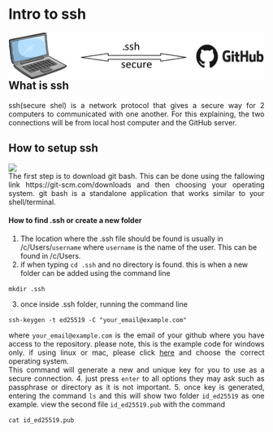 # Intro to ssh
<img src="./images/img.png" />

## What is ssh
ssh(secure shel) is a network protocol that gives a secure way for 2 computers to communicated with one another. For this explaining, the two connections will be from local host computer and the GitHub server.
## How to setup ssh
<style>
img {
float:left;
margin-right: 15px;
}
p {
text-align: justify;
</style>
<div><img src="https://cdn.worldvectorlogo.com/logos/git-bash.svg" width="500"/></div>
<p> The first step is to download git bash. This can be done using the fallowing link https://git-scm.com/downloads and then choosing your operating system.
git bash is a standalone application that works similar to your shell/terminal.</p>

#### How to find .ssh or create a new folder
1. The location where the .ssh file should be found is usually in /c/Users/`username` where `username` is the name of the user. This can be found in /c/Users.
2. if when typing `cd .ssh` and no directory is found. this is when a new folder can be added using the command line 
```commandline
mkdir .ssh
```
3. once inside .ssh folder, running the command line 
```commandline
ssh-keygen -t ed25519 -C "your_email@example.com"
``` 
where `your_email@example.com` is the email of your github where you have access to the repository. please note, this is the example code for windows only. if using linux or mac, please click <a href="https://docs.github.com/en/authentication/connecting-to-github-with-ssh/generating-a-new-ssh-key-and-adding-it-to-the-ssh-agent#adding-your-ssh-key-to-the-ssh-agent"> here</a> and choose the correct operating system. <br/>This command will generate a new and unique key for you to use as a secure connection.
4. just press `enter` to all options they may ask such as passphrase or directory as it is not important. 
5. once key is generated, entering the command `ls` and this will show two folder `id_ed25519` as one example. view the second file `id_ed25519.pub` with the command
```commandline
cat id_ed25519.pub
```